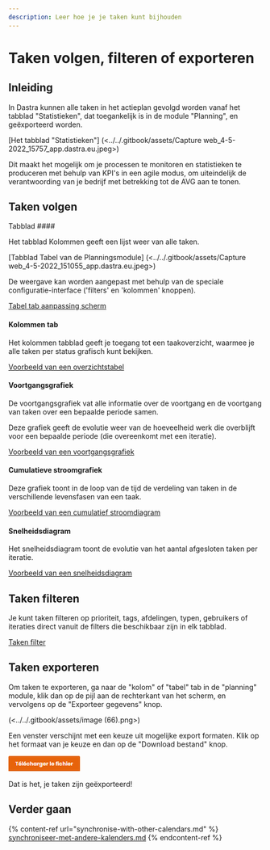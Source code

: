 ```yaml
---
description: Leer hoe je je taken kunt bijhouden
---
```


# Taken volgen, filteren of exporteren

## Inleiding

In Dastra kunnen alle taken in het actieplan gevolgd worden vanaf het tabblad "Statistieken", dat toegankelijk is in de module "Planning", en geëxporteerd worden.

[Het tabblad "Statistieken"] (<../../.gitbook/assets/Capture web_4-5-2022_15757_app.dastra.eu.jpeg>)

Dit maakt het mogelijk om je processen te monitoren en statistieken te produceren met behulp van KPI's in een agile modus, om uiteindelijk de verantwoording van je bedrijf met betrekking tot de AVG aan te tonen.&#x20;

## Taken volgen

Tabblad ####

Het tabblad Kolommen geeft een lijst weer van alle taken.&#x20;

[Tabblad Tabel van de Planningsmodule] (<../../.gitbook/assets/Capture web_4-5-2022_151055_app.dastra.eu.jpeg>)

De weergave kan worden aangepast met behulp van de speciale configuratie-interface ('filters' en 'kolommen' knoppen).

[Tabel tab aanpassing scherm](<../../.gitbook/assets/image (241).png>)

#### Kolommen tab&#x20;

Het kolommen tabblad geeft je toegang tot een taakoverzicht, waarmee je alle taken per status grafisch kunt bekijken.

[Voorbeeld van een overzichtstabel](<../../.gitbook/assets/image (239).png>)

#### Voortgangsgrafiek

De voortgangsgrafiek vat alle informatie over de voortgang en de voortgang van taken over een bepaalde periode samen.

Deze grafiek geeft de evolutie weer van de hoeveelheid werk die overblijft voor een bepaalde periode (die overeenkomt met een iteratie).

[Voorbeeld van een voortgangsgrafiek](<../../.gitbook/assets/image (234).png>)

#### Cumulatieve stroomgrafiek

Deze grafiek toont in de loop van de tijd de verdeling van taken in de verschillende levensfasen van een taak.

[Voorbeeld van een cumulatief stroomdiagram](<../../.gitbook/assets/image (235).png>)

#### Snelheidsdiagram

Het snelheidsdiagram toont de evolutie van het aantal afgesloten taken per iteratie.

[Voorbeeld van een snelheidsdiagram](<../../.gitbook/assets/image (236).png>)

## Taken filteren

Je kunt taken filteren op prioriteit, tags, afdelingen, typen, gebruikers of iteraties direct vanuit de filters die beschikbaar zijn in elk tabblad.

[Taken filter](<../../.gitbook/assets/image (163).png>)

## Taken exporteren

Om taken te exporteren, ga naar de "kolom" of "tabel" tab in de "planning" module, klik dan op de pijl aan de rechterkant van het scherm, en vervolgens op de "Exporteer gegevens" knop.

(<../../.gitbook/assets/image (66).png>)

Een venster verschijnt met een keuze uit mogelijke export formaten. Klik op het formaat van je keuze en dan op de "Download bestand" knop.

![](<../../.gitbook/assets/image (64).png>)

Dat is het, je taken zijn geëxporteerd!

## Verder gaan

{% content-ref url="synchronise-with-other-calendars.md" %}
[synchroniseer-met-andere-kalenders.md](synchroniseer-met-andere-kalenders.md)
{% endcontent-ref %}
